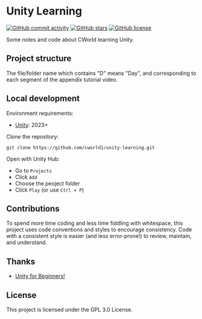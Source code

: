 # Unity Learning

[![GitHub commit activity](https://img.shields.io/github/commit-activity/t/cworld1/unity-learning?label=commits&style=flat-square)](https://github.com/cworld1/unity-learning/commits)
[![GitHub stars](https://img.shields.io/github/stars/cworld1/unity-learning?style=flat-square)](https://github.com/cworld1/unity-learning/stargazers)
[![GitHub license](https://img.shields.io/github/license/cworld1/unity-learning?style=flat-square)](https://github.com/cworld1/unity-learning/blob/main/LICENSE)

Some notes and code about CWorld learning Unity.

## Project structure

The file/folder name which contains "D" means "Day", and corresponding to each segment of the appendix tutorial video.

## Local development

Environment requirements:

- [Unity](https://unity.com/): 2023+

Clone the repository:

```shell
git clone https://github.com/cworld1/unity-learning.git
```

Open with Unity Hub:

- Go to `Projects`
- Click `Add`
- Choose the peoject folder
- Click `Play` (or use `Ctrl + P`)

## Contributions

To spend more time coding and less time fiddling with whitespace, this project uses code conventions and styles to encourage consistency. Code with a consistent style is easier (and less error-prone!) to review, maintain, and understand.

## Thanks

- [Unity for Beginners!](https://www.youtube.com/playlist?list=PL0eyrZgxdwhwQZ9zPUC7TnJ-S0KxqGlrN)

## License

This project is licensed under the GPL 3.0 License.
